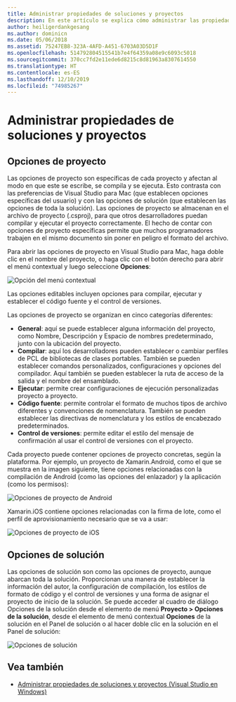 ```yaml
---
title: Administrar propiedades de soluciones y proyectos
description: En este artículo se explica cómo administrar las propiedades de los proyectos y soluciones en Visual Studio para Mac
author: heiligerdankgesang
ms.author: dominicn
ms.date: 05/06/2018
ms.assetid: 75247EB8-323A-4AFD-A451-6703A03D5D1F
ms.openlocfilehash: 514792804515541b7e4f64359a08e9c6093c5018
ms.sourcegitcommit: 370cc7fd2e11ede6d8215c8d81963a8307614550
ms.translationtype: HT
ms.contentlocale: es-ES
ms.lasthandoff: 12/10/2019
ms.locfileid: "74985267"
---
```

# <a name="managing-project-and-solution-properties"></a>Administrar propiedades de soluciones y proyectos

## <a name="project-options"></a>Opciones de proyecto

Las opciones de proyecto son específicas de cada proyecto y afectan al modo en que este se escribe, se compila y se ejecuta. Esto contrasta con las preferencias de Visual Studio para Mac (que establecen opciones específicas del usuario) y con las opciones de solución (que establecen las opciones de toda la solución). Las opciones de proyecto se almacenan en el archivo de proyecto (.csproj), para que otros desarrolladores puedan compilar y ejecutar el proyecto correctamente. El hecho de contar con opciones de proyecto específicas permite que muchos programadores trabajen en el mismo documento sin poner en peligro el formato del archivo.

Para abrir las opciones de proyecto en Visual Studio para Mac, haga doble clic en el nombre del proyecto, o haga clic con el botón derecho para abrir el menú contextual y luego seleccione **Opciones**:

![Opción del menú contextual](media/projects-and-solutions-image2.png)

Las opciones editables incluyen opciones para compilar, ejecutar y establecer el código fuente y el control de versiones.

Las opciones de proyecto se organizan en cinco categorías diferentes:

* **General**: aquí se puede establecer alguna información del proyecto, como Nombre, Descripción y Espacio de nombres predeterminado, junto con la ubicación del proyecto.
* **Compilar**: aquí los desarrolladores pueden establecer o cambiar perfiles de PCL de bibliotecas de clases portables. También se pueden establecer comandos personalizados, configuraciones y opciones del compilador. Aquí también se pueden establecer la ruta de acceso de la salida y el nombre del ensamblado.
* **Ejecutar**: permite crear configuraciones de ejecución personalizadas proyecto a proyecto.
* **Código fuente**: permite controlar el formato de muchos tipos de archivo diferentes y convenciones de nomenclatura. También se pueden establecer las directivas de nomenclatura y los estilos de encabezado predeterminados.
* **Control de versiones**: permite editar el estilo del mensaje de confirmación al usar el control de versiones con el proyecto.

Cada proyecto puede contener opciones de proyecto concretas, según la plataforma. Por ejemplo, un proyecto de Xamarin.Android, como el que se muestra en la imagen siguiente, tiene opciones relacionadas con la compilación de Android (como las opciones del enlazador) y la aplicación (como los permisos):

![Opciones de proyecto de Android](media/projects-and-solutions-image5.png)

Xamarin.iOS contiene opciones relacionadas con la firma de lote, como el perfil de aprovisionamiento necesario que se va a usar:

![Opciones de proyecto de iOS](media/projects-and-solutions-image6.png)

## <a name="solution-options"></a>Opciones de solución

Las opciones de solución son como las opciones de proyecto, aunque abarcan toda la solución. Proporcionan una manera de establecer la información del autor, la configuración de compilación, los estilos de formato de código y el control de versiones y una forma de asignar el proyecto de inicio de la solución.  Se puede acceder al cuadro de diálogo Opciones de la solución desde el elemento de menú **Proyecto > Opciones de la solución**, desde el elemento de menú contextual **Opciones** de la solución en el Panel de solución o al hacer doble clic en la solución en el Panel de solución:

![Opciones de solución](media/projects-and-solutions-image7.png)

## <a name="see-also"></a>Vea también

* [Administrar propiedades de soluciones y proyectos (Visual Studio en Windows)](/visualstudio/ide/managing-project-and-solution-properties)